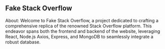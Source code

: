 ## Fake Stack Overflow
About:
Welcome to Fake Stack Overflow, a project dedicated to crafting a comprehensive replica of the renowned Stack Overflow platform. This endeavor spans both the frontend and backend of the website, leveraging React, Node.js Axios, Express, and MongoDB to seamlessly integrate a robust database.
